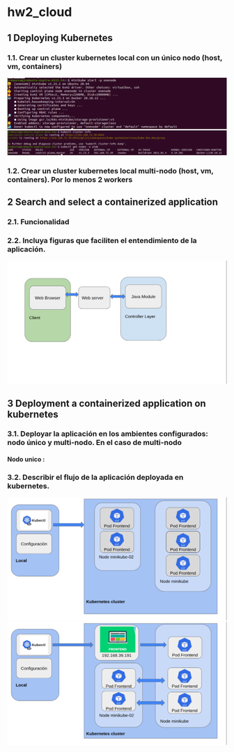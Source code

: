 # hw2_cloud

## 1 **Deploying Kubernetes**
### 1.1. Crear un cluster kubernetes local con un único nodo (host, vm, containers)
![](startonenode.png)
![](kubectlonenode.png)

### 1.2. Crear un cluster kubernetes local multi-nodo (host, vm, containers). Por lo menos 2 workers


## 2 **Search and select a containerized application**



### 2.1. Funcionalidad

### 2.2. Incluya figuras que faciliten el entendimiento de la aplicación.

![](diagrama3.png)



## 3 **Deployment a containerized application on kubernetes**
### 3.1. Deployar la aplicación en los ambientes configurados: nodo único y multi-nodo. En el caso de multi-nodo
#### Nodo unico :


### 3.2. Describir el flujo de la aplicación deployada en kubernetes.
![](diagrama1.png)
![](diagrama2.png)


